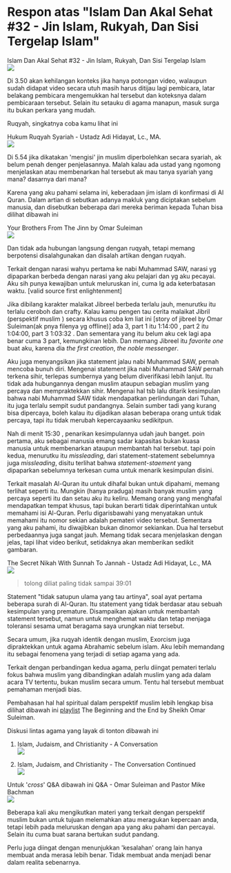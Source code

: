 # Respon atas "Islam Dan Akal Sehat #32 - Jin Islam, Rukyah, Dan Sisi Tergelap Islam"

Islam Dan Akal Sehat #32 - Jin Islam, Rukyah, Dan Sisi Tergelap Islam<br>
[![](https://img.youtube.com/vi/tst08xFIwaQ/0.jpg)](https://www.youtube.com/watch?v=tst08xFIwaQ)


Di 3.50 akan kehilangan konteks jika hanya potongan video, walaupun sudah didapat video secara utuh masih harus ditijau lagi pembicara, latar belakang pembicara mengemukkan hal tersebut dan koteksnya dalam pembicaraan tersebut. Selain itu setauku di agama manapun, masuk surga itu bukan perkara yang mudah.

Ruqyah, singkatnya coba kamu lihat ini

Hukum Ruqyah Syariah - Ustadz Adi Hidayat, Lc., MA.<br>
[![](https://img.youtube.com/vi/5--LCDtmQGY/0.jpg)](https://www.youtube.com/watch?v=5--LCDtmQGY)

Di 5.54 jika dikatakan 'mengisi' jin muslim diperbolehkan secara syariah, ak belum penah denger penjelasannya. Malah kalau ada ustad yang ngomong menjelaskan atau membenarkan hal tersebut ak mau tanya syariah yang mana? dasarnya dari mana?

Karena yang aku pahami selama ini, keberadaan jim islam di konfirmasi di Al Quran.
Dalam artian di sebutkan adanya makluk yang diciptakan sebelum manusia, dan disebutkan beberapa dari mereka beriman kepada Tuhan
bisa dilihat dibawah ini

Your Brothers From The Jinn by Omar Suleiman<br>
[![](https://img.youtube.com/vi/jy5VJtqSEAU/0.jpg)](https://www.youtube.com/watch?v=jy5VJtqSEAU)

Dan tidak ada hubungan langsung dengan ruqyah, tetapi memang berpotensi disalahgunakan dan disalah artikan dengan ruqyah.

Terkait dengan narasi wahyu pertama ke nabi Muhammad SAW, narasi yg dipaparkan berbeda dengan narasi yang aku pelajari dan yg aku pecayai. Aku sih punya kewajiban untuk meluruskan ini, cuma lg ada keterbatasan waktu. [valid source first enlightenment]


Jika dibilang karakter malaikat Jibreel berbeda terlalu jauh, menurutku itu terlalu ceroboh dan crafty.
Kalau kamu pengen tau cerita malaikat Jibril (perspektif muslim ) secara khusus coba km liat ini
[story of jibreel by Omar Suleiman(ak pnya filenya yg offline)] ada 3, part 1 itu 1:14:00 , part 2 itu 1:04:00, part 3 1:03:32 .
Dan sementara yang itu belum aku cek lagi apa benar cuma 3 part, kemungkinan lebih.
Dan memang Jibreel itu *favorite one* buat aku, karena dia *the first creation*, *the noble messenger*.

Aku juga menyangsikan jika statement jalau nabi Muhammad SAW, pernah mencoba bunuh diri.
Mengenai statement jika nabi Muhammad SAW pernah terkena sihir, terlepas sumbernya yang belum diverifikasi lebih lanjut.
Itu tidak ada hubungannya dengan muslim ataupun sebagian muslim yang percaya dan mempraktekkan sihir.
Mengenai hal tsb lalu ditarik kesimpulan bahwa nabi Muhammad SAW tidak mendapatkan perlindungan dari Tuhan, itu juga terlalu sempit sudut pandangnya.
Selain sumber tadi yang kurang bisa dipercaya, boleh kalau itu dijadikan alasan beberapa orang untuk tidak percaya, tapi itu tidak merubah kepercayaanku sedikitpun.

Nah di menit 15:30 , penarikan kesimpulannya udah jauh banget.
poin pertama, aku sebagai manusia emang sadar kapasitas bukan kuasa manusia untuk membenarkan ataupun membantah hal tersebut.
tapi poin kedua, menurutku itu *missleading*, dari statement-statement sebelumnya juga *missleading*, disitu terlihat bahwa *statement*-*staement* yang dipaparkan sebelumnya terkesan cuma untuk menarik kesimpulan disini.

Terkait
masalah Al-Quran itu untuk dihafal bukan untuk dipahami, memang terlihat seperti itu.
Mungkin (hanya praduga) masih banyak muslim yang percaya seperti itu dan setau aku itu keliru.
Memang orang yang menghafal mendapatkan tempat khusus, tapi bukan berarti tidak diperintahkan untuk memahami isi Al-Quran.
Perlu digarisbawahi yang menyatakan untuk memahami itu nomor sekian adalah pemateri video tersebut. Sementara yang aku pahami, itu diwajibkan bukan dinomor sekiankan.
Dua hal tersebut perbedaannya juga sangat jauh.
Memang tidak secara menjelaskan dengan jelas, tapi lihat video berikut, setidaknya akan memberikan sedikit gambaran.

The Secret Nikah With Sunnah To Jannah - Ustadz Adi Hidayat, Lc., MA<br>
[![](https://img.youtube.com/vi/kOcxDiTZVc0/0.jpg)](https://www.youtube.com/watch?v=kOcxDiTZVc0)
> tolong diliat paling tidak sampai 39:01


Statement "tidak satupun ulama yang tau artinya", soal ayat pertama beberapa surah di Al-Quran. Itu statement yang tidak berdasar atau sebuah kesimpulan yang premature. Disampaikan  ajakan untuk membantah statement tersebut, namun untuk menghemat waktu dan tetap menjaga toleransi sesama umat beragama saya urungkan niat tersebut.

Secara umum, jika ruqyah identik dengan muslim, Exorcism juga dipraktekkan untuk agama Abrahamic sebelum islam. Aku lebih memandang itu sebagai fenomena yang terjadi di setiap agama yang ada.

Terkait dengan perbandingan kedua agama, perlu diingat pemateri terlalu fokus bahwa muslim yang dibandingkan adalah muslim yang ada dalam acara TV tertentu, bukan muslim secara umum. Tentu hal tersebut membuat pemahaman menjadi bias.

Pembahasan hal hal spiritual dalam perspektif muslim lebih lengkap bisa dilihat dibawah ini
[playlist](https://www.youtube.com/playlist?list=PLutdSTmJ7bALsUhQRrcMIMLXbG6GPXpGv) The Beginning and the End by Sheikh Omar Suleiman.

Diskusi lintas agama yang layak di tonton dibawah ini

1. Islam, Judaism, and Christianity - A Conversation<br>
[![](https://img.youtube.com/vi/INIG636SnU4/0.jpg)](https://www.youtube.com/watch?v=INIG636SnU4)

1. Islam, Judaism, and Christianity - The Conversation Continued<br>
[![](https://img.youtube.com/vi/tWtOlwv3Qg8/0.jpg)](https://www.youtube.com/watch?v=tWtOlwv3Qg8)

Untuk '*cross*' Q&A dibawah ini
Q&A - Omar Suleiman and Pastor Mike Bachman<br>
[![](https://img.youtube.com/vi/S-4lXCKFbV0/0.jpg)](https://www.youtube.com/watch?v=S-4lXCKFbV0)

Beberapa kali aku mengikutkan materi yang terkait dengan perspektif muslim bukan untuk tujuan melemahkan atau meragukan kepercaan anda, tetapi lebih pada meluruskan dengan apa yang aku pahami dan percayai. Selain itu cuma buat sarana bertukan sudut pandang.

Perlu juga diingat dengan menunjukkan 'kesalahan' orang lain hanya membuat anda merasa lebih benar. Tidak membuat anda menjadi benar dalam realita sebenarnya.
